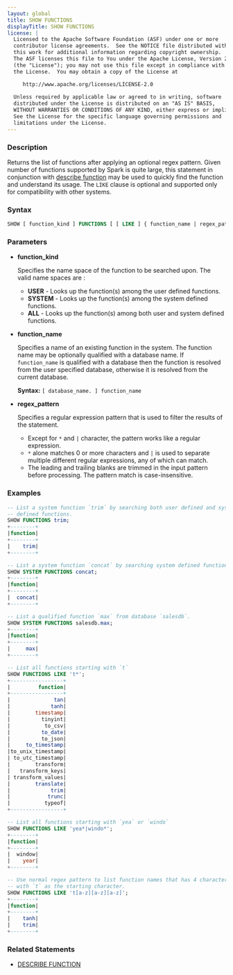 ```yaml
---
layout: global
title: SHOW FUNCTIONS
displayTitle: SHOW FUNCTIONS
license: |
  Licensed to the Apache Software Foundation (ASF) under one or more
  contributor license agreements.  See the NOTICE file distributed with
  this work for additional information regarding copyright ownership.
  The ASF licenses this file to You under the Apache License, Version 2.0
  (the "License"); you may not use this file except in compliance with
  the License.  You may obtain a copy of the License at

     http://www.apache.org/licenses/LICENSE-2.0
 
  Unless required by applicable law or agreed to in writing, software
  distributed under the License is distributed on an "AS IS" BASIS,
  WITHOUT WARRANTIES OR CONDITIONS OF ANY KIND, either express or implied.
  See the License for the specific language governing permissions and
  limitations under the License.
---
```


### Description

Returns the list of functions after applying an optional regex pattern.
Given number of functions supported by Spark is quite large, this statement
in conjunction with [describe function](sql-ref-syntax-aux-describe-function.html)
may be used to quickly find the function and understand its usage. The `LIKE` 
clause is optional and supported only for compatibility with other systems.

### Syntax

```sql
SHOW [ function_kind ] FUNCTIONS [ [ LIKE ] { function_name | regex_pattern } ]
```

### Parameters

* **function_kind**

    Specifies the name space of the function to be searched upon. The valid name spaces are :

    * **USER** - Looks up the function(s) among the user defined functions.
    * **SYSTEM** - Looks up the function(s) among the system defined functions.
    * **ALL** -  Looks up the function(s) among both user and system defined functions.

* **function_name**

    Specifies a name of an existing function in the system. The function name may be
    optionally qualified with a database name. If `function_name` is qualified with
    a database then the function is resolved from the user specified database, otherwise
    it is resolved from the current database.

    **Syntax:** `[ database_name. ] function_name`

* **regex_pattern**

    Specifies a regular expression pattern that is used to filter the results of the
    statement.

    * Except for `*` and `|` character, the pattern works like a regular expression.
    * `*` alone matches 0 or more characters and `|` is used to separate multiple different regular expressions,
       any of which can match.
    * The leading and trailing blanks are trimmed in the input pattern before processing. The pattern match is case-insensitive.

### Examples

```sql
-- List a system function `trim` by searching both user defined and system
-- defined functions.
SHOW FUNCTIONS trim;
+--------+
|function|
+--------+
|    trim|
+--------+

-- List a system function `concat` by searching system defined functions.
SHOW SYSTEM FUNCTIONS concat;
+--------+
|function|
+--------+
|  concat|
+--------+

-- List a qualified function `max` from database `salesdb`. 
SHOW SYSTEM FUNCTIONS salesdb.max;
+--------+
|function|
+--------+
|     max|
+--------+

-- List all functions starting with `t`
SHOW FUNCTIONS LIKE 't*';
+-----------------+
|         function|
+-----------------+
|              tan|
|             tanh|
|        timestamp|
|          tinyint|
|           to_csv|
|          to_date|
|          to_json|
|     to_timestamp|
|to_unix_timestamp|
| to_utc_timestamp|
|        transform|
|   transform_keys|
| transform_values|
|        translate|
|             trim|
|            trunc|
|           typeof|
+-----------------+

-- List all functions starting with `yea` or `windo`
SHOW FUNCTIONS LIKE 'yea*|windo*';
+--------+
|function|
+--------+
|  window|
|    year|
+--------+

-- Use normal regex pattern to list function names that has 4 characters
-- with `t` as the starting character.
SHOW FUNCTIONS LIKE 't[a-z][a-z][a-z]';
+--------+
|function|
+--------+
|    tanh|
|    trim|
+--------+
```

### Related Statements

* [DESCRIBE FUNCTION](sql-ref-syntax-aux-describe-function.html)
